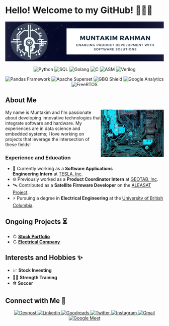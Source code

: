 # Hello! Welcome to my GitHub! 🙋🏽‍♂️

[![Header](Images/Banner_2024.png "Header")](https://www.linkedin.com/in/muntakim-rahman/)

<!-- **Dipto9999/dipto9999** is a ✨ _special_ ✨ repository because its `README.md` (this file) appears on your GitHub profile. -->

<p align="center">
    <img src="https://img.shields.io/badge/Python-3776AB?style=for-the-badge&logo=python&logoColor=white" title="Python">
    <img src="https://img.shields.io/badge/SQL-FF9900?style=for-the-badge&logo=sqlite&logoColor=white" title="SQL">
    <img src="https://img.shields.io/badge/Go-00ADD8?style=for-the-badge&logo=go&logoColor=white" title="Golang">
    <img src="https://img.shields.io/badge/C-A8B9CC?style=for-the-badge&logo=c&logoColor=black" title="C">
    <img src="https://img.shields.io/badge/ASM-00498C?style=for-the-badge&logo=Arm&logoColor=white" title="ASM">
    <img src="https://img.shields.io/badge/Verilog-0078D7?style=for-the-badge&logo=IEEE&logoColor=white" title="Verilog">
</p>

<p align="center">
    <img src="https://img.shields.io/badge/Pandas-2C2D72?style=for-the-badge&logo=pandas&logoColor=white" title="Pandas Framework">
    <img src="https://img.shields.io/badge/Apache%20Superset-3F3C3B?style=for-the-badge&logo=apache%20echarts&logoColor=white" title="Apache Superset">
    <img src="https://img.shields.io/badge/Big_Query-4285F4?style=for-the-badge&logo=Google%20Cloud&logoColor=white" title="GBQ Shield">
    <img src="https://img.shields.io/badge/Google_Analytics-DB4437?style=for-the-badge&logo=GoogleTagManager&logoColor=white" title="Google Analytics">
    <img src="https://img.shields.io/badge/FreeRTOS-00ADD8?style=for-the-badge&logo=STMicroelectronics&logoColor=white" title="FreeRTOS">
</p>

## About Me

<img align = "right" src = "Images/Circuit_Board.jpg" width = 200 height = 150/>

My name is Muntakim and I'm passionate about developing innovative technologies that integrate software and hardware. My experiences are in data science and embedded systems; I love working on projects that leverage the intersection of these fields!

### Experience and Education

- 🔋 Currently working as a **Software Applications</br> Engineering Intern** at [TESLA, Inc](https://www.tesla.com/en_eu/megapack).
- 🌐 Previously worked as a **Product Coordinator Intern** at [GEOTAB, Inc](https://www.geotab.com/).
- 🛰️ Contributed as a **Satellite Firmware Developer** on the [ALEASAT Project](https://www.ubcorbit.com/).
- ⚡ Pursuing a degree in **Electrical Engineering** at the [University of British Columbia](https://you.ubc.ca/ubc_programs/electrical-engineering-vancouver/).

## Ongoing Projects ⏳

- ↻ [**Stock Portfolio**](https://github.com/Dipto9999/Stock_Price_Correlations)
- ↻ [**Electrical Company**](https://github.com/Dipto9999/Electrical_Company)

## Interests and Hobbies ✨

- 📈 **Stock Investing**
- 🏋️‍♂️ **Strength Training**
- ⚽ **Soccer**

## Connect with Me 🤝

<p align = "center">
    <a href="https://devpost.com/Dipto9999">
        <img src="https://img.shields.io/badge/Devpost-440099?style=for-the-badge&logo=devpost&logoColor=white&link=https://devpost.com/Dipto9999" title="Devpost">
    </a>
    <a href="https://www.linkedin.com/in/muntakim-rahman/">
        <img src="https://img.shields.io/badge/Linkedin-0077B5?style=for-the-badge&logo=Linkedin&logoColor=white&link=https://www.linkedin.com/in/muntakim-rahman/" title="Linkedin">
    </a>
    <a href="https://www.goodreads.com/user/show/153601337-muntakim-rahman">
        <img src="https://img.shields.io/badge/GoodReads-F05032?style=for-the-badge&logo=Goodreads&logoColor=white&link=https://www.goodreads.com/user/show/153601337-muntakim-rahman" title="Goodreads">
    </a>
    <a href="https://twitter.com/Dipto9999">
        <img src="https://img.shields.io/badge/Twitter-1DA1F2?style=for-the-badge&logo=twitter&logoColor=white&link=https://twitter.com/Muntakim9999" title="Twitter">
    </a>
    <a href="https://www.instagram.com/dipto9999/">
        <img src="https://img.shields.io/badge/Instagram-E4405F?style=for-the-badge&logo=Instagram&logoColor=white&link=https://www.instagram.com/dipto9999/" title="Instagram">
    </a>
    <a href="mailto:dipto100@alum.ubc.ca">
        <img src="https://img.shields.io/badge/Email_me!-D14836?style=for-the-badge&logo=Gmail&logoColor=white&link=mailto:dipto100@alum.ubc.ca" title="Gmail">
    </a>
    <a href="https://calendly.com/muntakim-rahman">
        <img src="https://img.shields.io/badge/Let's_Chat!-4285F4?style=for-the-badge&logo=Google%20Meet&logoColor=white&link=https://calendly.com/muntakim-rahman" title="Google Meet">
    </a>
</p>